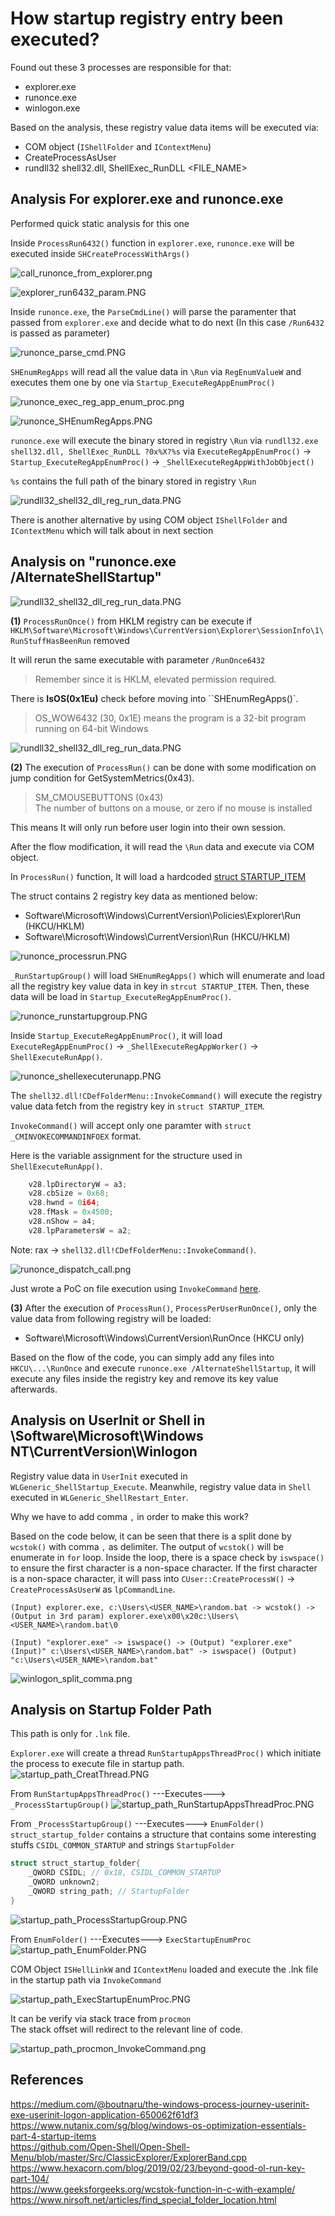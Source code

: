 # How startup registry entry been executed?

Found out these 3 processes are responsible for that:

- explorer.exe
- runonce.exe
- winlogon.exe

Based on the analysis, these registry value data items will be executed via:

- COM object (`IShellFolder` and `IContextMenu`)
- CreateProcessAsUser
- rundll32 shell32.dll, ShellExec_RunDLL <FILE_NAME>

## Analysis For explorer.exe and runonce.exe

Performed quick static analysis for this one

Inside `ProcessRun6432()` function in `explorer.exe`, `runonce.exe` will be executed inside `SHCreateProcessWithArgs()`

![call_runonce_from_explorer.png](./Image_T1547.001/call_runonce_from_explorer.png)

![explorer_run6432_param.PNG](./Image_T1547.001/explorer_run6432_param.PNG)

Inside `runonce.exe`, the `ParseCmdLine()` will parse the paramenter that passed from `explorer.exe` and decide what to do next (In this case `/Run6432` is passed as parameter)  

![runonce_parse_cmd.PNG](./Image_T1547.001/runonce_parse_cmd.PNG)

`SHEnumRegApps` will read all the value data in `\Run` via `RegEnumValueW` and executes them one by one via `Startup_ExecuteRegAppEnumProc()`

![runonce_exec_reg_app_enum_proc.png](./Image_T1547.001/runonce_exec_reg_app_enum_proc.png)

![runonce_SHEnumRegApps.PNG](./Image_T1547.001/runonce_SHEnumRegApps.PNG)

`runonce.exe` will execute the binary stored in registry `\Run` via `rundll32.exe shell32.dll, ShellExec_RunDLL ?0x%X?%s` via `ExecuteRegAppEnumProc()` -> `Startup_ExecuteRegAppEnumProc()` -> `_ShellExecuteRegAppWithJobObject()`

`%s` contains the full path of the binary stored in registry `\Run`

![rundll32_shell32_dll_reg_run_data.PNG](./Image_T1547.001/rundll32_shell32_dll_reg_run_data.PNG)

There is another alternative by using COM object `IShellFolder` and `IContextMenu` which will talk about in next section

## Analysis on "runonce.exe /AlternateShellStartup"

![rundll32_shell32_dll_reg_run_data.PNG](./Image_T1547.001/runonce_alternateshellstartup.PNG)

**(1)**
`ProcessRunOnce()` from HKLM registry can be execute if
`HKLM\Software\Microsoft\Windows\CurrentVersion\Explorer\SessionInfo\1\RunStuffHasBeenRun` removed

It will rerun the same executable with parameter `/RunOnce6432`

> Remember since it is HKLM, elevated permission required.  

There is **IsOS(0x1Eu)** check before moving into ``SHEnumRegApps()`.

> OS_WOW6432 (30, 0x1E) means the program is a 32-bit program running on 64-bit Windows

![rundll32_shell32_dll_reg_run_data.PNG](./Image_T1547.001/runonce_RunStuffHasBeenRun.PNG)

**(2)** The execution of `ProcessRun()` can be done with some modification on jump condition for GetSystemMetrics(0x43).

> SM_CMOUSEBUTTONS (0x43)  
The number of buttons on a mouse, or zero if no mouse is installed

This means It will only run before user login into their own session.  

After the flow modification, it will read the `\Run` data and execute via COM object.

In `ProcessRun()` function, It will load a hardcoded [struct STARTUP_ITEM](./struct_STARTUPGROUP_ITEM.txt)

The struct contains 2 registry key data as mentioned below:

- Software\Microsoft\Windows\CurrentVersion\Policies\Explorer\Run (HKCU/HKLM)
- Software\Microsoft\Windows\CurrentVersion\Run (HKCU/HKLM)

![runonce_processrun.PNG](./Image_T1547.001/runonce_processrun.PNG)

`_RunStartupGroup()` will load `SHEnumRegApps()` which will enumerate and load all the registry key value data in key in `strcut STARTUP_ITEM`. Then, these data will be load in  `Startup_ExecuteRegAppEnumProc()`.

![runonce_runstartupgroup.PNG](./Image_T1547.001/runonce_runstartupgroup.PNG)

Inside `Startup_ExecuteRegAppEnumProc()`, it will load `ExecuteRegAppEnumProc()` -> `_ShellExecuteRegAppWorker()` -> `ShellExecuteRunApp()`.

![runonce_shellexecuterunapp.PNG](./Image_T1547.001/runonce_shellexecuterunapp.PNG)

The `shell32.dll!CDefFolderMenu::InvokeCommand()` will execute the registry value data fetch from the registry key in `struct STARTUP_ITEM`.

`InvokeCommand()` will accept only one paramter with `struct _CMINVOKECOMMANDINFOEX` format.

Here is the variable assignment for the structure used in `ShellExecuteRunApp()`.

```c++
    v28.lpDirectoryW = a3;
    v28.cbSize = 0x68;
    v28.hwnd = 0i64;
    v28.fMask = 0x4500;
    v28.nShow = a4;
    v28.lpParametersW = a2;
```

Note: rax -> `shell32.dll!CDefFolderMenu::InvokeCommand()`.

![runonce_dispatch_call.png](./Image_T1547.001/runonce_dispatch_call.png)

Just wrote a PoC on file execution using `InvokeCommand` [here](https://github.com/ghoulgy/RandomCodes/blob/master/cpp/icontextmenu_invokecommand.cpp).

**(3)** After the execution of `ProcessRun()`, `ProcessPerUserRunOnce()`, only the value data from following registry will be loaded:

- Software\Microsoft\Windows\CurrentVersion\RunOnce (HKCU only)

Based on the flow of the code, you can simply add any files into `HKCU\...\RunOnce` and execute `runonce.exe /AlternateShellStartup`, it will execute any files inside the registry key and remove its key value afterwards.

## Analysis on UserInit or Shell in \Software\Microsoft\Windows NT\CurrentVersion\Winlogon

Registry value data in `UserInit` executed in `WLGeneric_ShellStartup_Execute`. Meanwhile, registry value data in `Shell` executed in `WLGeneric_ShellRestart_Enter`. 

Why we have to add comma `,` in order to make this work?

Based on the code below, it can be seen that there is a split done by `wcstok()` with comma `,` as delimiter. The output of `wcstok()` will be enumerate in `for` loop. Inside the loop, there is a space check by `iswspace()` to ensure the first character is a non-space character. If the first character is a non-space character, it will pass into `CUser::CreateProcessW()` -> `CreateProcessAsUserW` as `lpCommandLine`.

```text
(Input) explorer.exe, c:\Users\<USER_NAME>\random.bat -> wcstok() ->
(Output in 3rd param) explorer.exe\x00\x20c:\Users\<USER_NAME>\random.bat\0

(Input) "explorer.exe" -> iswspace() -> (Output) "explorer.exe"
(Input)" c:\Users\<USER_NAME>\random.bat" -> iswspace() (Output) "c:\Users\<USER_NAME>\random.bat"
```

![winlogon_split_comma.png](./Image_T1547.001/winlogon_split_comma.png)

## Analysis on Startup Folder Path

This path is only for `.lnk` file.

`Explorer.exe` will create a thread `RunStartupAppsThreadProc()` which initiate the process to execute file in startup path.
![startup_path_CreatThread.PNG](./Image_T1547.001/startup_path_CreatThread.PNG)

From `RunStartupAppsThreadProc()` ---Executes---> `_ProcessStartupGroup()`
![startup_path_RunStartupAppsThreadProc.PNG](./Image_T1547.001/startup_path_RunStartupAppsThreadProc.PNG)

From `_ProcessStartupGroup()` ---Executes---> `EnumFolder()`
`struct_startup_folder` contains a structure that contains some interesting stuffs `CSIDL_COMMON_STARTUP` and strings `StartupFolder`

```c++
struct struct_startup_folder{
    _QWORD CSIDL; // 0x18, CSIDL_COMMON_STARTUP
    _QWORD unknown2;
    _QWORD string_path; // StartupFolder
}
```

![startup_path_ProcessStartupGroup.PNG](./Image_T1547.001/startup_path_ProcessStartupGroup.PNG)

From `EnumFolder()` ---Executes---> `ExecStartupEnumProc`
![startup_path_EnumFolder.PNG](./Image_T1547.001/startup_path_EnumFolder.PNG)

COM Object `ISHellLinkW` and `IContextMenu` loaded and execute the .lnk file in the startup path via `InvokeCommand`

![startup_path_ExecStartupEnumProc.PNG](./Image_T1547.001/startup_path_ExecStartupEnumProc.PNG)

It can be verify via stack trace from `procmon`  
The stack offset will redirect to the relevant line of code.

![startup_path_procmon_InvokeCommand.png](./Image_T1547.001/startup_path_procmon_InvokeCommand.png)

## References

<https://medium.com/@boutnaru/the-windows-process-journey-userinit-exe-userinit-logon-application-650062f61df3>  
<https://www.nutanix.com/sg/blog/windows-os-optimization-essentials-part-4-startup-items>  
<https://github.com/Open-Shell/Open-Shell-Menu/blob/master/Src/ClassicExplorer/ExplorerBand.cpp>  
<https://www.hexacorn.com/blog/2019/02/23/beyond-good-ol-run-key-part-104/>  
<https://www.geeksforgeeks.org/wcstok-function-in-c-with-example/>  
<https://www.nirsoft.net/articles/find_special_folder_location.html>
